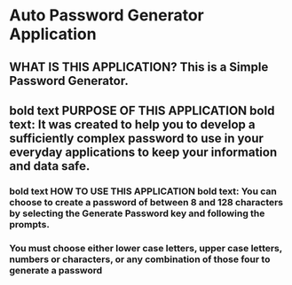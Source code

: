 # Auto Password Generator Application

## WHAT IS THIS APPLICATION? This is a Simple Password Generator. 

## **bold text** PURPOSE OF THIS APPLICATION **bold text**: It was created to help you to develop a sufficiently complex password to use in your everyday applications to keep your information and data safe.  

### **bold text** HOW TO USE THIS APPLICATION **bold text**: You can choose to create a password of between 8 and 128 characters by selecting the Generate Password key and following the prompts.

### You must choose either lower case letters, upper case letters, numbers or characters, or any combination of those four to generate a password


